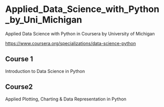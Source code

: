 # Applied_Data_Science_with_Python_by_Uni_Michigan
Applied Data Science with Python in Coursera by University of Michigan

https://www.coursera.org/specializations/data-science-python


## Course 1
Introduction to Data Science in Python

## Course2 
Applied Plotting, Charting & Data Representation in Python
